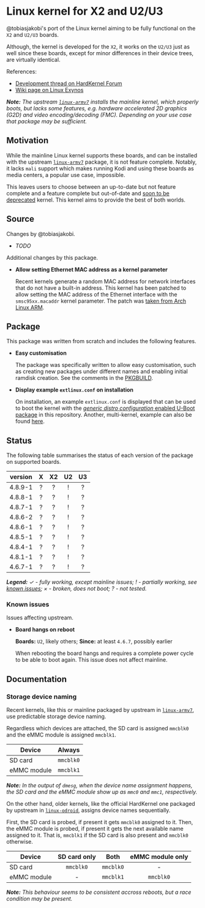 # Linux kernel for X2 and U2/U3

@tobiasjakobi's port of the Linux kernel aiming to be fully functional
on the `X2` and `U2/U3` boards.

Although, the kernel is developed for the `X2`, it works on the `U2/U3`
just as well since these boards, except for minor differences in their
device trees, are virtually identical.

References:
- [Development thread on HardKernel Forum][hk-forum-linux-tj]
- [Wiki page on Linux Exynos][le-wiki-x2]

_**Note:** The upstream [`linux-armv7`][alarm-linux-armv7] installs the
mainline kernel, which properly boots, but lacks some features, e.g.
hardware accelerated 2D graphics (G2D) and video encoding/decoding
(FMC). Depending on your use case that package may be sufficient._


## Motivation

While the mainline Linux kernel supports these boards, and can be
installed with the upstream [`linux-armv7`][alarm-linux-armv7] package,
it is not feature complete. Notably, it lacks `mali` support which makes
running Kodi and using these boards as media centers, a popular use
case, impossible.

This leaves users to choose between an up-to-date but not feature
complete and a feature complete but out-of-date and [soon to be
deprecated][alarm-hk-kernel-deprecation] kernel. This kernel aims to
provide the best of both worlds.


## Source

Changes by @tobiasjakobi.

- _TODO_


Additional changes by this package.

- **Allow setting Ethernet MAC address as a kernel parameter**

  Recent kernels generate a random MAC address for network interfaces
  that do not have a built-in address. This kernel has been patched to
  allow setting the MAC address of the Ethernet interface with the
  `smsc95xx.macaddr` kernel parameter. The patch was [taken from Arch
  Linux ARM][alarm-patch-mac].


## Package

This package was written from scratch and includes the following
features.

- **Easy customisation**

  The package was specifically written to allow easy customisation, such
  as creating new packages under different names and enabling initial
  ramdisk creation. See the comments in the [PKGBUILD](./PKGBUILD).

- **Display example `extlinux.conf` on installation**

  On installation, an example `extlinux.conf` is displayed that can be
  used to boot the kernel with the [_generic distro configuration_
  enabled U-Boot package][pkg-uboot-odroid] in this repository. Another,
  multi-kernel, example can also be found [here][extlinux-multi].


## Status

The following table summarises the status of each version of the package
on supported boards.

| version   | X  | X2 | U2 | U3 |
| --------- |:--:|:--:|:--:|:--:|
| 4.8.9-1   | ?  | ?  | !  | ?  |
| 4.8.8-1   | ?  | ?  | !  | ?  |
| 4.8.7-1   | ?  | ?  | !  | ?  |
| 4.8.6-2   | ?  | ?  | !  | ?  |
| 4.8.6-1   | ?  | ?  | !  | ?  |
| 4.8.5-1   | ?  | ?  | !  | ?  |
| 4.8.4-1   | ?  | ?  | !  | ?  |
| 4.8.1-1   | ?  | ?  | !  | ?  |
| 4.6.7-1   | ?  | ?  | !  | ?  |

_**Legend:** ✓ - fully working, except mainline issues; ! - partially
working, see [known issues](#known-issues); × - broken, does not boot;
? - not tested._


### Known issues

Issues affecting upstream.

- **Board hangs on reboot**

  **Boards:** `U2`, likely others;
  **Since:** at least `4.6.7`, possibly earlier

  When rebooting the board hangs and requires a complete power cycle to
  be able to boot again. This issue does not affect mainline.


## Documentation

### Storage device naming

Recent kernels, like this or mainline packaged by upstream in
[`linux-armv7`][alarm-linux-armv7], use predictable storage device
naming.

Regardless which devices are attached, the SD card is assigned `mmcblk0`
and the eMMC module is assigned `mmcblk1`.

| Device      | Always     |
| ----------- |:----------:|
| SD card     | `mmcblk0`  |
| eMMC module | `mmcblk1`  |

_**Note:** In the output of `dmesg`, when the device name assignment
happens, the SD card and the eMMC module show up as `mmc0` and `mmc1`,
respectively._

On the other hand, older kernels, like the official HardKernel one
packaged by upstream in [`linux-odroid`][alarm-linux-odroid], assigns
device names sequentially.

First, the SD card is probed, if present it gets `mmcblk0` assigned to
it. Then, the eMMC module is probed, if present it gets the next
available name assigned to it. That is, `mmcblk1` if the SD card is also
present and `mmcblk0` otherwise.

| Device      | SD card only | Both      | eMMC module only |
| ----------- |:------------:|:---------:|:----------------:|
| SD card     | `mmcblk0`    | `mmcblk0` | -                |
| eMMC module | -            | `mmcblk1` | `mmcblk0`        |

_**Note:** This behaviour seems to be consistent accross reboots, but a
race condition may be present._


<!-- REFERENCES -->

<!-- odroid-tools -->
[pkg-uboot-odroid]: ../uboot-odroid/
[extlinux-multi]: ../../../misc/u-boot/extlinux/extlinux.conf

<!-- other -->
[hk-forum-linux-tj]: http://forum.odroid.com/viewtopic.php?f=55&t=3691
[le-wiki-x2]: http://linux-exynos.org/wiki/Hardkernel_ODROID-X2

<!-- distro -->
[alarm-linux-odroid]: https://github.com/archlinuxarm/PKGBUILDs/blob/master/core/linux-odroid/
[alarm-linux-armv7]: https://github.com/archlinuxarm/PKGBUILDs/blob/master/core/linux-armv7/
[alarm-hk-kernel-deprecation]: https://github.com/archlinuxarm/PKGBUILDs/pull/1400#issuecomment-255926458
[alarm-patch-mac]: https://github.com/archlinuxarm/PKGBUILDs/blob/e3646a9858c3675301632953d0fa12a07490cfc3/core/linux-armv7/0005-net-smsc95xx-Allow-mac-address-to-be-set-as-a-parame.patch
